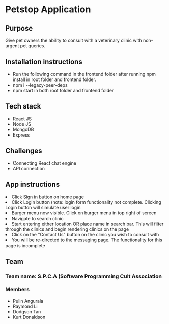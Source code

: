 <h1>Petstop Application</h1>

<h2>Purpose</h2>
<p>Give pet owners the ability to consult with a veterinary clinic with non-urgent pet queries.</p>

<h2>Installation instructions</h2>
<ul>
  <li>Run the following command in the frontend folder after running npm install in root folder and frontend folder.</li>
  <li>npm i --legacy-peer-deps</li>
  <li>npm start in both root folder and frontend folder</li>
</ul>

<h2>Tech stack</h2>
<ul>
  <li>React JS</li>
  <li>Node JS</li>
  <li>MongoDB</li>
  <li>Express</li>
</ul>

<h2>Challenges</h2>
<ul>
  <li>Connecting React chat engine</li>
  <li>API connection</li>  
</ul>

<h2>App instructions</h2>
<li>Click Sign in button on home page</li>
<li>Click Login button (note: login form functionality not complete. Clicking Login button will simulate user login</li>
<li>Burger menu now visible. Click on burger menu in top right of screen</li>
<li>Navigate to search clinic</li>
<li>Start entering either location OR place name in search bar. This will filter through the clinics and begin rendering clinics on the page</li>
<li>Click on the "Contact Us" button on the clinic you wish to consult with</li>
<li>You will be re-directed to the messaging page. The functionality for this page is incomplete</li>

<h2>Team</h2>
<h3>Team name: S.P.C.A (Software Programming Cult Association</h3>
<h3>Members</h3>
<ul>
  <li>Pulin Angurala</li>
  <li>Raymond Li</li>
  <li>Dodgson Tan</li>
  <li>Kurt Donaldson</li>
  
</ul>
